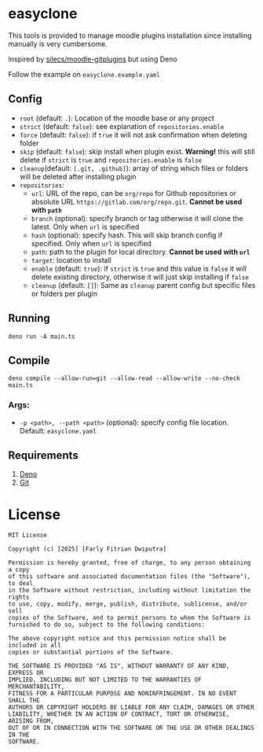 # easyclone

This tools is provided to manage moodle plugins installation since installing manually is very cumbersome.

Inspired by [silecs/moodle-gitplugins](https://github.com/silecs/moodle-gitplugins) but using Deno

Follow the example on `easyclone.example.yaml`

## Config

- `root` (default: `.`): Location of the moodle base or any project
- `strict` (default: `false`): see explanation of `repositories.enable`
- `force` (default: `false`): if `true` it will not ask confirmation when deleting folder
- `skip` (default: `false`): skip install when plugin exist. **Warning!** this will still delete if `strict` is `true` and `repositories.enable` is `false`
- `cleanup`(default: `[.git, .github]`): array of string which files or folders will be deleted after installing plugin
- `repositories`:
  - `url`: URL of the repo, can be `org/repo` for Github repositories or absolute URL `https://gitlab.com/org/repo.git`. **Cannot be used with `path`**
  - `branch` (optional): specify branch or tag otherwise it will clone the latest. Only when `url` is specified
  - `hash` (optional): specify hash. This will skip branch config if specified. Only when `url` is specified
  - `path`: path to the plugin for local directory. **Cannot be used with `url`**
  - `target`: location to install
  - `enable` (default: `true`): if `strict` is `true` and this value is `false` it will delete existing directory, otherwise it will just skip installing if `false`
  - `cleanup` (default: `[]`): Same as `cleanup` parent config but specific files or folders per plugin

## Running

`deno run -A main.ts`

## Compile

`deno compile --allow-run=git --allow-read --allow-write --no-check main.ts`

### Args:

- `-p <path>, --path <path>` (optional): specify config file location. Default: `easyclone.yaml`

## Requirements

1. [Deno](https://deno.com)
2. [Git](https://git.com)

# License

```
MIT License

Copyright (c) [2025] [Farly Fitrian Dwiputra]

Permission is hereby granted, free of charge, to any person obtaining a copy
of this software and associated documentation files (the "Software"), to deal
in the Software without restriction, including without limitation the rights
to use, copy, modify, merge, publish, distribute, sublicense, and/or sell
copies of the Software, and to permit persons to whom the Software is
furnished to do so, subject to the following conditions:

The above copyright notice and this permission notice shall be included in all
copies or substantial portions of the Software.

THE SOFTWARE IS PROVIDED "AS IS", WITHOUT WARRANTY OF ANY KIND, EXPRESS OR
IMPLIED, INCLUDING BUT NOT LIMITED TO THE WARRANTIES OF MERCHANTABILITY,
FITNESS FOR A PARTICULAR PURPOSE AND NONINFRINGEMENT. IN NO EVENT SHALL THE
AUTHORS OR COPYRIGHT HOLDERS BE LIABLE FOR ANY CLAIM, DAMAGES OR OTHER
LIABILITY, WHETHER IN AN ACTION OF CONTRACT, TORT OR OTHERWISE, ARISING FROM,
OUT OF OR IN CONNECTION WITH THE SOFTWARE OR THE USE OR OTHER DEALINGS IN THE
SOFTWARE.
```
